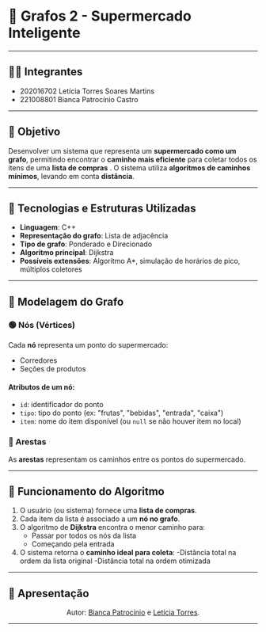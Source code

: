 # 🛒 Grafos 2 - Supermercado Inteligente

---

## 👩‍💻 Integrantes

- 202016702 Letícia Torres Soares Martins  
- 221008801 Bianca Patrocínio Castro

---

## 🎯 Objetivo

Desenvolver um sistema que representa um **supermercado como um grafo**, permitindo encontrar o **caminho mais eficiente** para coletar todos os itens de uma **lista de compras** . O sistema utiliza **algoritmos de caminhos mínimos**, levando em conta **distância**.

---

## 🔧 Tecnologias e Estruturas Utilizadas

- **Linguagem**: C++
- **Representação do grafo**: Lista de adjacência
- **Tipo de grafo**: Ponderado e Direcionado
- **Algoritmo principal**: Dijkstra
- **Possíveis extensões**: Algoritmo A*, simulação de horários de pico, múltiplos coletores

---

## 🧩 Modelagem do Grafo

### 🟢 Nós (Vértices)

Cada **nó** representa um ponto do supermercado:

- Corredores  
- Seções de produtos  

#### Atributos de um nó:

- `id`: identificador do ponto  
- `tipo`: tipo do ponto (ex: "frutas", "bebidas", "entrada", "caixa")  
- `item`: nome do item disponível (ou `null` se não houver item no local)

### 🔗 Arestas

As **arestas** representam os caminhos entre os pontos do supermercado.


---

## 🧠 Funcionamento do Algoritmo

1. O usuário (ou sistema) fornece uma **lista de compras**.
2. Cada item da lista é associado a um **nó no grafo**.
3. O algoritmo de **Dijkstra** encontra o menor caminho para:
   - Passar por todos os nós da lista
   - Começando pela entrada
4. O sistema retorna o **caminho ideal para coleta**:
   -Distância total na ordem da lista original
   -Distância total na ordem otimizada
---


## 🎥 Apresentação



<p align="center">Autor: <a href="https://github.com/BiancaPatrocinio7">Bianca Patrocínio</a> e <a href="https://github.com/leticiatmartins">Letícia Torres</a>.</p>

---
